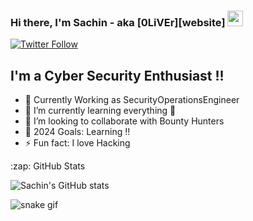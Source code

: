 ### Hi there, I'm Sachin - aka [0LiVEr][website] <img width="25px" src="/img/hand.gif" />

[![Twitter Follow](https://img.shields.io/twitter/follow/sachinoliver91?color=1DA1F2&logo=twitter&style=for-the-badge)](https://twitter.com/intent/follow?original_referer=https%3A%2F%2Fgithub.com%2Fsachinoliver91&screen_name=sachinoliver91)

## I'm a Cyber Security Enthusiast !!
- 🔭 Currently Working as SecurityOperationsEngineer
- 🌱 I’m currently learning everything 🤣
- 👯 I’m looking to collaborate with Bounty Hunters
- 🥅 2024 Goals: Learning !!
- ⚡ Fun fact: I love Hacking


<summary>:zap: GitHub Stats</summary>

![Sachin's GitHub stats](https://github-readme-stats.vercel.app/api?username=sachinoliver&theme=blue-green&show_icons=true)

![snake gif](https://github.com/sachinoliver/sachinoliver/blob/output/github-contribution-grid-snake.gif)





